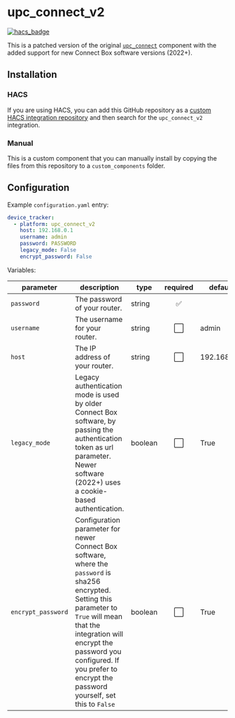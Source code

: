 # upc_connect_v2

[![hacs_badge](https://img.shields.io/badge/HACS-Custom-41BDF5.svg)](https://github.com/hacs/integration)

This is a patched version of the original [`upc_connect`](https://www.home-assistant.io/integrations/upc_connect/) component with the added support for new Connect Box software versions (2022+).

## Installation

### HACS

If you are using HACS, you can add this GitHub repository as a [custom HACS integration repository](https://hacs.xyz/docs/faq/custom_repositories/) and then search for the `upc_connect_v2` integration.

### Manual

This is a custom component that you can manually install by copying the files from this repository to a `custom_components` folder.

## Configuration

Example `configuration.yaml` entry:

```yaml
device_tracker:
  - platform: upc_connect_v2
    host: 192.168.0.1
    username: admin
    password: PASSWORD
    legacy_mode: False
    encrypt_password: False
```

Variables:

|parameter|description|type|required|default|
---|---|---|:---:|---
`password` | The password of your router. | string | :white_check_mark: |
`username` | The username for your router. | string | :white_large_square: | admin
`host` | The IP address of your router. | string | :white_large_square: | 192.168.0.1
`legacy_mode` | Legacy authentication mode is used by older Connect Box software, by passing the authentication token as url parameter. Newer software (2022+) uses a cookie-based authentication. | boolean | :white_large_square: | True
`encrypt_password` | Configuration parameter for newer Connect Box software, where the `password` is sha256 encrypted. Setting this parameter to `True` will mean that the integration will encrypt the password you configured. If you prefer to encrypt the password yourself, set this to `False` | boolean | :white_large_square: | True
